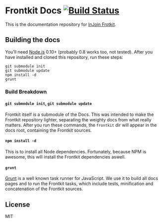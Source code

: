 # Frontkit Docs [![Build Status](https://travis-ci.org/injoin/frontkit-docs.png)](https://travis-ci.org/injoin/frontkit-docs)

This is the documentation repository for [InJoin Frotkit](http://github.com/injoin/frontkit).

## Building the docs

You'll need [Node.js](http://nodejs.org/download/) 0.10+ (probably 0.8 works too, not tested). After you have installed and cloned this repository, run these steps:

```shell
git submodule init
git submodule update
npm install -d
grunt
```

### Build Breakdown

#### `git submodule init`, `git submodule update`
Frontkit itself is a submodule of the Docs. This was intended to make the Frontkit repository lighter, separating the weighty docs from what really matters. After you run these commands, the `frontkit` dir will appear in the docs root, containing the Frontkit sources.

#### `npm install -d`
This is to install all Node dependencies. Fortunately, because NPM is awesome, this will install the Frontkit dependencies aswell.

#### `grunt`
[Grunt](http://gruntjs.com) is a well known task runner for JavaScript. We use it to build all docs pages and to run the Frontkit tasks, which include tests, minification and concatenation of the Frontkit sources.


## License
MIT